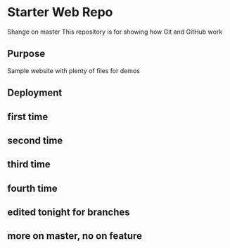 
# Starter Web Repo
Shange on master
This repository is for showing how Git and GitHub work

## Purpose

Sample website with plenty of files for demos

## Deployment

## first time

## second time

## third time

## fourth time

## edited tonight for branches

## more on master, no on feature